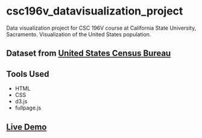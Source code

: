 # csc196v_datavisualization_project
Data visualization project for CSC 196V course at California State University, Sacramento.
Visualization of the United States population.

## Dataset from [United States Census Bureau](https://www.census.gov/)

## Tools Used
* HTML
* CSS
* d3.js
* fullpage.js

## [Live Demo](https://jortillo.github.io/csc196v_datavisualization_project)
